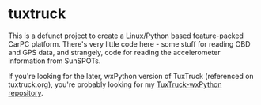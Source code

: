 tuxtruck
========

This is a defunct project to create a Linux/Python based feature-packed CarPC
platform. There's very little code here - some stuff for reading OBD and GPS
data, and strangely, code for reading the accelerometer information from
SunSPOTs. 

If you're looking for the later, wxPython version of TuxTruck (referenced on
tuxtruck.org), you're probably looking for my [TuxTruck-wxPython repository](https://github.com/jantman/TuxTruck-wxPython).


